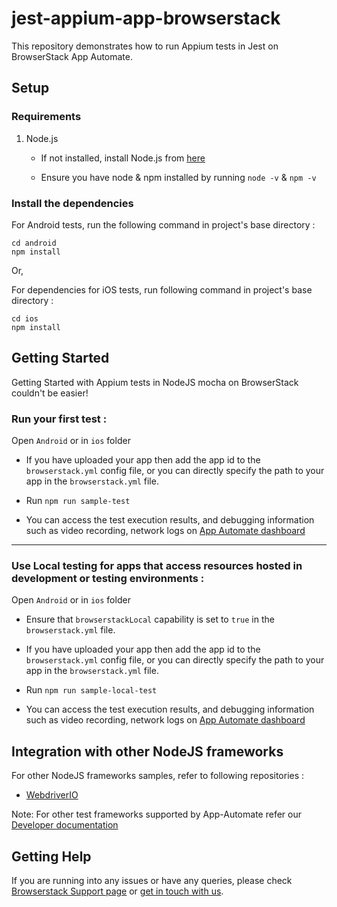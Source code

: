 # jest-appium-app-browserstack
This repository demonstrates how to run Appium tests in Jest on BrowserStack App Automate.

## Setup

### Requirements

1. Node.js

    - If not installed, install Node.js from [here](https://nodejs.org/en/download/)

    - Ensure you have node & npm installed by running `node -v` & `npm -v`

### Install the dependencies

For Android tests, run the following command in project's base directory :

```
cd android
npm install
```
Or,

For dependencies for iOS tests, run following command in project's base directory :
```
cd ios
npm install
```
## Getting Started

Getting Started with Appium tests in NodeJS mocha on BrowserStack couldn't be easier!

### Run your first test :

Open `Android` or in `ios` folder

- If you have uploaded your app then add the app id to the `browserstack.yml` config file, or you can directly specify the path to your app in the `browserstack.yml` file.

- Run `npm run sample-test`

- You can access the test execution results, and debugging information such as video recording, network logs on [App Automate dashboard](https://app-automate.browserstack.com/dashboard)

---

### **Use Local testing for apps that access resources hosted in development or testing environments :**

Open `Android` or in `ios` folder

- Ensure that `browserstackLocal` capability is set to `true` in the `browserstack.yml` file.

- If you have uploaded your app then add the app id to the `browserstack.yml` config file, or you can directly specify the path to your app in the `browserstack.yml` file.

- Run `npm run sample-local-test`

- You can access the test execution results, and debugging information such as video recording, network logs on [App Automate dashboard](https://app-automate.browserstack.com/dashboard)

## Integration with other NodeJS frameworks

For other NodeJS frameworks samples, refer to following repositories :

- [WebdriverIO](https://github.com/browserstack/webdriverio-appium-app-browserstack)

Note: For other test frameworks supported by App-Automate refer our [Developer documentation](https://www.browserstack.com/docs/)

## Getting Help

If you are running into any issues or have any queries, please check [Browserstack Support page](https://www.browserstack.com/support/app-automate) or [get in touch with us](https://www.browserstack.com/contact?ref=help).